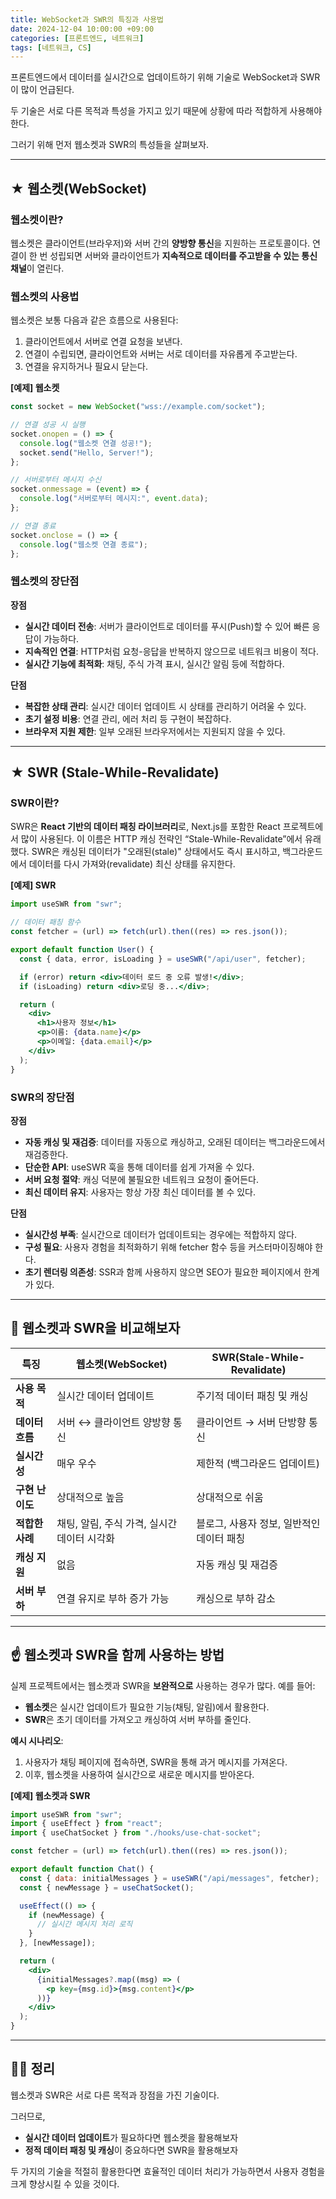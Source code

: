 ```yaml
---
title: WebSocket과 SWR의 특징과 사용법
date: 2024-12-04 10:00:00 +09:00
categories: [프론트엔드, 네트워크]
tags: [네트워크, CS]
---
```


프론트엔드에서 데이터를 실시간으로 업데이트하기 위해 기술로 WebSocket과 SWR이 많이 언급된다.

두 기술은 서로 다른 목적과 특성을 가지고 있기 때문에 상황에 따라 적합하게 사용해야 한다.

그러기 위해 먼저 웹소켓과 SWR의 특성들을 살펴보자.

---

## ★ 웹소켓(WebSocket)

### **웹소켓이란?**

웹소켓은 클라이언트(브라우저)와 서버 간의 **양방향 통신**을 지원하는 프로토콜이다. 연결이 한 번 성립되면 서버와 클라이언트가 **지속적으로 데이터를 주고받을 수 있는 통신 채널**이 열린다.

### **웹소켓의 사용법**

웹소켓은 보통 다음과 같은 흐름으로 사용된다:

1. 클라이언트에서 서버로 연결 요청을 보낸다.
2. 연결이 수립되면, 클라이언트와 서버는 서로 데이터를 자유롭게 주고받는다.
3. 연결을 유지하거나 필요시 닫는다.

**[예제] 웹소켓**

```jsx
const socket = new WebSocket("wss://example.com/socket");

// 연결 성공 시 실행
socket.onopen = () => {
  console.log("웹소켓 연결 성공!");
  socket.send("Hello, Server!");
};

// 서버로부터 메시지 수신
socket.onmessage = (event) => {
  console.log("서버로부터 메시지:", event.data);
};

// 연결 종료
socket.onclose = () => {
  console.log("웹소켓 연결 종료");
};
```

### **웹소켓의 장단점**

**장점**

- **실시간 데이터 전송**: 서버가 클라이언트로 데이터를 푸시(Push)할 수 있어 빠른 응답이 가능하다.
- **지속적인 연결**: HTTP처럼 요청-응답을 반복하지 않으므로 네트워크 비용이 적다.
- **실시간 기능에 최적화**: 채팅, 주식 가격 표시, 실시간 알림 등에 적합하다.

**단점**

- **복잡한 상태 관리**: 실시간 데이터 업데이트 시 상태를 관리하기 어려울 수 있다.
- **초기 설정 비용**: 연결 관리, 에러 처리 등 구현이 복잡하다.
- **브라우저 지원 제한**: 일부 오래된 브라우저에서는 지원되지 않을 수 있다.

---

## ★ **SWR (Stale-While-Revalidate)**

### **SWR이란?**

SWR은 **React 기반의 데이터 패칭 라이브러리**로, Next.js를 포함한 React 프로젝트에서 많이 사용된다. 이 이름은 HTTP 캐싱 전략인 “Stale-While-Revalidate”에서 유래했다. SWR은 캐싱된 데이터가 "오래된(stale)" 상태에서도 즉시 표시하고, 백그라운드에서 데이터를 다시 가져와(revalidate) 최신 상태를 유지한다.

**[예제] SWR**

```jsx
import useSWR from "swr";

// 데이터 패칭 함수
const fetcher = (url) => fetch(url).then((res) => res.json());

export default function User() {
  const { data, error, isLoading } = useSWR("/api/user", fetcher);

  if (error) return <div>데이터 로드 중 오류 발생!</div>;
  if (isLoading) return <div>로딩 중...</div>;

  return (
    <div>
      <h1>사용자 정보</h1>
      <p>이름: {data.name}</p>
      <p>이메일: {data.email}</p>
    </div>
  );
}
```

### **SWR의 장단점**

**장점**

- **자동 캐싱 및 재검증**: 데이터를 자동으로 캐싱하고, 오래된 데이터는 백그라운드에서 재검증한다.
- **단순한 API**: useSWR 훅을 통해 데이터를 쉽게 가져올 수 있다.
- **서버 요청 절약**: 캐싱 덕분에 불필요한 네트워크 요청이 줄어든다.
- **최신 데이터 유지**: 사용자는 항상 가장 최신 데이터를 볼 수 있다.

**단점**

- **실시간성 부족**: 실시간으로 데이터가 업데이트되는 경우에는 적합하지 않다.
- **구성 필요**: 사용자 경험을 최적화하기 위해 fetcher 함수 등을 커스터마이징해야 한다.
- **초기 렌더링 의존성**: SSR과 함께 사용하지 않으면 SEO가 필요한 페이지에서 한계가 있다.

---

## 🤔 웹소켓과 SWR을 비교해보자

| 특징            | **웹소켓(WebSocket)**                       | **SWR(Stale-While-Revalidate)**           |
| --------------- | ------------------------------------------- | ----------------------------------------- |
| **사용 목적**   | 실시간 데이터 업데이트                      | 주기적 데이터 패칭 및 캐싱                |
| **데이터 흐름** | 서버 ↔ 클라이언트 양방향 통신               | 클라이언트 → 서버 단방향 통신             |
| **실시간성**    | 매우 우수                                   | 제한적 (백그라운드 업데이트)              |
| **구현 난이도** | 상대적으로 높음                             | 상대적으로 쉬움                           |
| **적합한 사례** | 채팅, 알림, 주식 가격, 실시간 데이터 시각화 | 블로그, 사용자 정보, 일반적인 데이터 패칭 |
| **캐싱 지원**   | 없음                                        | 자동 캐싱 및 재검증                       |
| **서버 부하**   | 연결 유지로 부하 증가 가능                  | 캐싱으로 부하 감소                        |

---

## **☝️ 웹소켓과 SWR을 함께 사용하는 방법**

실제 프로젝트에서는 웹소켓과 SWR을 **보완적으로** 사용하는 경우가 많다. 예를 들어:

- **웹소켓**은 실시간 업데이트가 필요한 기능(채팅, 알림)에서 활용한다.
- **SWR**은 초기 데이터를 가져오고 캐싱하여 서버 부하를 줄인다.

**예시 시나리오**:

1. 사용자가 채팅 페이지에 접속하면, SWR을 통해 과거 메시지를 가져온다.
2. 이후, 웹소켓을 사용하여 실시간으로 새로운 메시지를 받아온다.

**[예제] 웹소켓과 SWR**

```jsx
import useSWR from "swr";
import { useEffect } from "react";
import { useChatSocket } from "./hooks/use-chat-socket";

const fetcher = (url) => fetch(url).then((res) => res.json());

export default function Chat() {
  const { data: initialMessages } = useSWR("/api/messages", fetcher);
  const { newMessage } = useChatSocket();

  useEffect(() => {
    if (newMessage) {
      // 실시간 메시지 처리 로직
    }
  }, [newMessage]);

  return (
    <div>
      {initialMessages?.map((msg) => (
        <p key={msg.id}>{msg.content}</p>
      ))}
    </div>
  );
}
```

---

## 👩‍💻 정리

웹소켓과 SWR은 서로 다른 목적과 장점을 가진 기술이다.

그러므로,

- **실시간 데이터 업데이트**가 필요하다면 웹소켓을 활용해보자
- **정적 데이터 패칭 및 캐싱**이 중요하다면 SWR을 활용해보자

두 가지의 기술을 적절히 활용한다면 효율적인 데이터 처리가 가능하면서 사용자 경험을 크게 향상시킬 수 있을 것이다.
